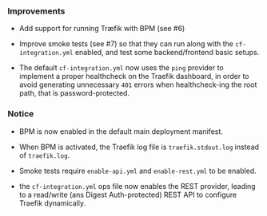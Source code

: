 ### Improvements

- Add support for running Træfik with BPM (see #6)

- Improve smoke tests (see #7) so that they can run along with the
  `cf-integration.yml` enabled, and test some backend/frontend basic setups.

- The default `cf-integration.yml` now uses the `ping` provider to implement a
  proper healthcheck on the Traefik dashboard, in order to avoid generating
  unnecessary `401` errors when healthcheck-ing the root path, that is
  password-protected.


### Notice

- BPM is now enabled in the default main deployment manifest.

- When BPM is activated, the Traefik log file is `traefik.stdout.log` instead
  of `traefik.log`.

- Smoke tests require `enable-api.yml` and `enable-rest.yml` to be enabled.

- the `cf-integration.yml` ops file now enables the REST provider, leading to
  a read/write (ans Digest Auth-protected) REST API to configure Traefik
  dynamically.
